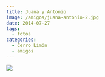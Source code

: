 ```yaml
---
title: Juana y Antonio
image: /amigos/juana-antonio-2.jpg
date: 2014-07-27
tags:
  - fotos
categories:
  - Cerro Limón
  - amigos
---
```


![](/amigos/juana-antonio-1.jpg)
